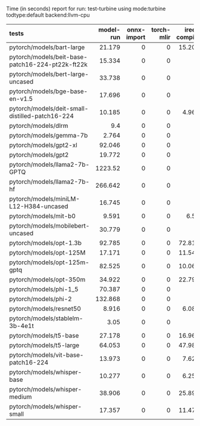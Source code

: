 Time (in seconds) report for run: test-turbine using mode:turbine todtype:default backend:llvm-cpu

| tests                                            |   model-run |   onnx-import |   torch-mlir |   iree-compile |   inference |
|:-------------------------------------------------|------------:|--------------:|-------------:|---------------:|------------:|
| pytorch/models/bart-large                        |      21.179 |             0 |            0 |         15.209 |      18.879 |
| pytorch/models/beit-base-patch16-224-pt22k-ft22k |      15.334 |             0 |            0 |          0     |       0     |
| pytorch/models/bert-large-uncased                |      33.738 |             0 |            0 |          0     |       0     |
| pytorch/models/bge-base-en-v1.5                  |      17.696 |             0 |            0 |          0     |       0     |
| pytorch/models/deit-small-distilled-patch16-224  |      10.185 |             0 |            0 |          4.961 |       0.292 |
| pytorch/models/dlrm                              |       9.4   |             0 |            0 |          0     |       0     |
| pytorch/models/gemma-7b                          |       2.764 |             0 |            0 |          0     |       0     |
| pytorch/models/gpt2-xl                           |      92.046 |             0 |            0 |          0     |       0     |
| pytorch/models/gpt2                              |      19.772 |             0 |            0 |          0     |       0     |
| pytorch/models/llama2-7b-GPTQ                    |    1223.52  |             0 |            0 |          0     |       0     |
| pytorch/models/llama2-7b-hf                      |     266.642 |             0 |            0 |          0     |       0     |
| pytorch/models/miniLM-L12-H384-uncased           |      16.745 |             0 |            0 |          0     |       0     |
| pytorch/models/mit-b0                            |       9.591 |             0 |            0 |          6.54  |       0.395 |
| pytorch/models/mobilebert-uncased                |      30.779 |             0 |            0 |          0     |       0     |
| pytorch/models/opt-1.3b                          |      92.785 |             0 |            0 |         72.814 |      21.422 |
| pytorch/models/opt-125M                          |      17.171 |             0 |            0 |         11.543 |      10.398 |
| pytorch/models/opt-125m-gptq                     |      82.525 |             0 |            0 |         10.061 |      16.625 |
| pytorch/models/opt-350m                          |      34.922 |             0 |            0 |         22.792 |      12.215 |
| pytorch/models/phi-1_5                           |      70.387 |             0 |            0 |          0     |       0     |
| pytorch/models/phi-2                             |     132.868 |             0 |            0 |          0     |       0     |
| pytorch/models/resnet50                          |       8.916 |             0 |            0 |          6.086 |       0.385 |
| pytorch/models/stablelm-3b-4e1t                  |       3.05  |             0 |            0 |          0     |       0     |
| pytorch/models/t5-base                           |      27.178 |             0 |            0 |         16.961 |      13.932 |
| pytorch/models/t5-large                          |      64.053 |             0 |            0 |         47.983 |      21.555 |
| pytorch/models/vit-base-patch16-224              |      13.973 |             0 |            0 |          7.627 |       0.642 |
| pytorch/models/whisper-base                      |      10.277 |             0 |            0 |          6.254 |      14.571 |
| pytorch/models/whisper-medium                    |      38.906 |             0 |            0 |         25.899 |      23.043 |
| pytorch/models/whisper-small                     |      17.357 |             0 |            0 |         11.473 |      21.083 |

